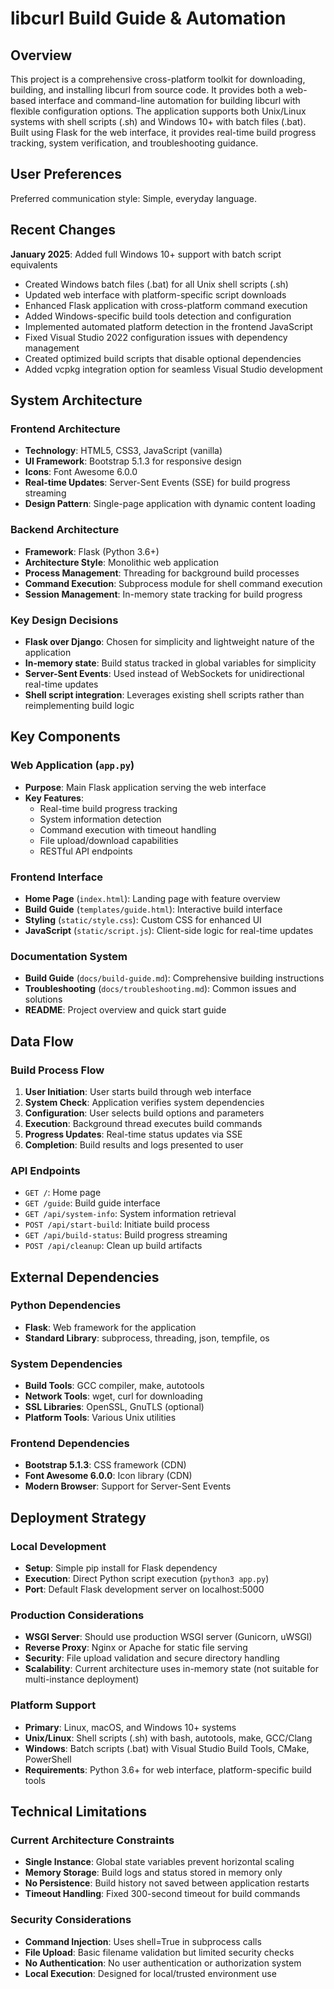 # libcurl Build Guide & Automation

## Overview

This project is a comprehensive cross-platform toolkit for downloading, building, and installing libcurl from source code. It provides both a web-based interface and command-line automation for building libcurl with flexible configuration options. The application supports both Unix/Linux systems with shell scripts (.sh) and Windows 10+ with batch files (.bat). Built using Flask for the web interface, it provides real-time build progress tracking, system verification, and troubleshooting guidance.

## User Preferences

Preferred communication style: Simple, everyday language.

## Recent Changes

**January 2025**: Added full Windows 10+ support with batch script equivalents
- Created Windows batch files (.bat) for all Unix shell scripts (.sh)
- Updated web interface with platform-specific script downloads
- Enhanced Flask application with cross-platform command execution
- Added Windows-specific build tools detection and configuration
- Implemented automated platform detection in the frontend JavaScript
- Fixed Visual Studio 2022 configuration issues with dependency management
- Created optimized build scripts that disable optional dependencies
- Added vcpkg integration option for seamless Visual Studio development

## System Architecture

### Frontend Architecture
- **Technology**: HTML5, CSS3, JavaScript (vanilla)
- **UI Framework**: Bootstrap 5.1.3 for responsive design
- **Icons**: Font Awesome 6.0.0
- **Real-time Updates**: Server-Sent Events (SSE) for build progress streaming
- **Design Pattern**: Single-page application with dynamic content loading

### Backend Architecture
- **Framework**: Flask (Python 3.6+)
- **Architecture Style**: Monolithic web application
- **Process Management**: Threading for background build processes
- **Command Execution**: Subprocess module for shell command execution
- **Session Management**: In-memory state tracking for build progress

### Key Design Decisions
- **Flask over Django**: Chosen for simplicity and lightweight nature of the application
- **In-memory state**: Build status tracked in global variables for simplicity
- **Server-Sent Events**: Used instead of WebSockets for unidirectional real-time updates
- **Shell script integration**: Leverages existing shell scripts rather than reimplementing build logic

## Key Components

### Web Application (`app.py`)
- **Purpose**: Main Flask application serving the web interface
- **Key Features**:
  - Real-time build progress tracking
  - System information detection
  - Command execution with timeout handling
  - File upload/download capabilities
  - RESTful API endpoints

### Frontend Interface
- **Home Page** (`index.html`): Landing page with feature overview
- **Build Guide** (`templates/guide.html`): Interactive build interface
- **Styling** (`static/style.css`): Custom CSS for enhanced UI
- **JavaScript** (`static/script.js`): Client-side logic for real-time updates

### Documentation System
- **Build Guide** (`docs/build-guide.md`): Comprehensive building instructions
- **Troubleshooting** (`docs/troubleshooting.md`): Common issues and solutions
- **README**: Project overview and quick start guide

## Data Flow

### Build Process Flow
1. **User Initiation**: User starts build through web interface
2. **System Check**: Application verifies system dependencies
3. **Configuration**: User selects build options and parameters
4. **Execution**: Background thread executes build commands
5. **Progress Updates**: Real-time status updates via SSE
6. **Completion**: Build results and logs presented to user

### API Endpoints
- `GET /`: Home page
- `GET /guide`: Build guide interface
- `GET /api/system-info`: System information retrieval
- `POST /api/start-build`: Initiate build process
- `GET /api/build-status`: Build progress streaming
- `POST /api/cleanup`: Clean up build artifacts

## External Dependencies

### Python Dependencies
- **Flask**: Web framework for the application
- **Standard Library**: subprocess, threading, json, tempfile, os

### System Dependencies
- **Build Tools**: GCC compiler, make, autotools
- **Network Tools**: wget, curl for downloading
- **SSL Libraries**: OpenSSL, GnuTLS (optional)
- **Platform Tools**: Various Unix utilities

### Frontend Dependencies
- **Bootstrap 5.1.3**: CSS framework (CDN)
- **Font Awesome 6.0.0**: Icon library (CDN)
- **Modern Browser**: Support for Server-Sent Events

## Deployment Strategy

### Local Development
- **Setup**: Simple pip install for Flask dependency
- **Execution**: Direct Python script execution (`python3 app.py`)
- **Port**: Default Flask development server on localhost:5000

### Production Considerations
- **WSGI Server**: Should use production WSGI server (Gunicorn, uWSGI)
- **Reverse Proxy**: Nginx or Apache for static file serving
- **Security**: File upload validation and secure directory handling
- **Scalability**: Current architecture uses in-memory state (not suitable for multi-instance deployment)

### Platform Support
- **Primary**: Linux, macOS, and Windows 10+ systems
- **Unix/Linux**: Shell scripts (.sh) with bash, autotools, make, GCC/Clang
- **Windows**: Batch scripts (.bat) with Visual Studio Build Tools, CMake, PowerShell
- **Requirements**: Python 3.6+ for web interface, platform-specific build tools

## Technical Limitations

### Current Architecture Constraints
- **Single Instance**: Global state variables prevent horizontal scaling
- **Memory Storage**: Build logs and status stored in memory only
- **No Persistence**: Build history not saved between application restarts
- **Timeout Handling**: Fixed 300-second timeout for build commands

### Security Considerations
- **Command Injection**: Uses shell=True in subprocess calls
- **File Upload**: Basic filename validation but limited security checks
- **No Authentication**: No user authentication or authorization system
- **Local Execution**: Designed for local/trusted environment use